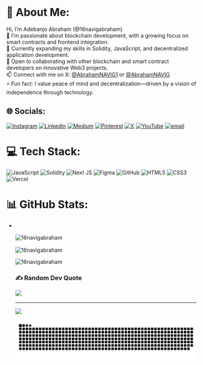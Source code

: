 # 💫 About Me:
Hi, I’m Adebanjo Abraham (@16navigabraham)  <br>🚀 I'm passionate about blockchain development, with a growing focus on smart contracts and frontend integration.  <br>🌱 Currently expanding my skills in Solidity, JavaScript, and decentralized application development.  <br>🤝 Open to collaborating with other blockchain and smart contract developers on innovative Web3 projects.  <br>📫 Connect with me on X: [@AbrahamNAVIG1](https://x.com/AbrahamNAVIG1) or [@AbrahamNAVIG](https://x.com/AbrahamNAVIG)  <br>⚡ Fun fact: I value peace of mind and decentralization—driven by a vision of independence through technology.  <br>


## 🌐 Socials:
[![Instagram](https://img.shields.io/badge/Instagram-%23E4405F.svg?logo=Instagram&logoColor=white)](https://instagram.com/@ab.navig) [![LinkedIn](https://img.shields.io/badge/LinkedIn-%230077B5.svg?logo=linkedin&logoColor=white)](https://linkedin.com/in/Adebanjo-Abraham) [![Medium](https://img.shields.io/badge/Medium-12100E?logo=medium&logoColor=white)](https://medium.com/@AbrahamNAVIG) [![Pinterest](https://img.shields.io/badge/Pinterest-%23E60023.svg?logo=Pinterest&logoColor=white)](https://pinterest.com/5VKI4kDQ2) [![X](https://img.shields.io/badge/X-black.svg?logo=X&logoColor=white)](https://x.com/@AbrahamNAVIG1) [![YouTube](https://img.shields.io/badge/YouTube-%23FF0000.svg?logo=YouTube&logoColor=white)](https://youtube.com/@UC_PKqelrou1hPmVIn5PG99Q) [![email](https://img.shields.io/badge/Email-D14836?logo=gmail&logoColor=white)](mailto:navigatorabraham17@gmail.com) 

# 💻 Tech Stack:
![JavaScript](https://img.shields.io/badge/javascript-%23323330.svg?style=for-the-badge&logo=javascript&logoColor=%23F7DF1E) ![Solidity](https://img.shields.io/badge/Solidity-%23363636.svg?style=for-the-badge&logo=solidity&logoColor=white) ![Next JS](https://img.shields.io/badge/Next-black?style=for-the-badge&logo=next.js&logoColor=white) ![Figma](https://img.shields.io/badge/figma-%23F24E1E.svg?style=for-the-badge&logo=figma&logoColor=white) ![GitHub](https://img.shields.io/badge/github-%23121011.svg?style=for-the-badge&logo=github&logoColor=white) ![HTML5](https://img.shields.io/badge/html5-%23E34F26.svg?style=for-the-badge&logo=html5&logoColor=white) ![CSS3](https://img.shields.io/badge/css3-%231572B6.svg?style=for-the-badge&logo=css3&logoColor=white) ![Vercel](https://img.shields.io/badge/vercel-%23000000.svg?style=for-the-badge&logo=vercel&logoColor=white)
# 📊 GitHub Stats:
<ul>
<li><a target="_blank" href=""></a></li>
<p><img align="center" src="https://github-readme-stats.vercel.app/api?username=16navigabraham&show_icons=true&locale=en" alt="16navigabraham" /></p>
<p><img align="center" src="https://github-readme-streak-stats.herokuapp.com/?user=16navigabraham&" alt="16navigabraham" /></p>
<p><img src="https://github-readme-stats.vercel.app/api/top-langs?username=16navigabraham&show_icons=true&locale=en&layout=compact" alt="16navigabraham" /></p>


### ✍️ Random Dev Quote
![](https://quotes-github-readme.vercel.app/api?type=horizontal&theme=radical)

---
[![](https://visitcount.itsvg.in/api?id=@16navigabraham&icon=0&color=0)](https://visitcount.itsvg.in)

<picture>
  <source media="(prefers-color-scheme: dark)" srcset="https://raw.githubusercontent.com/6navigabraham/16navigabraham/output/github-snake-dark.svg" />
  <source media="(prefers-color-scheme: light)" srcset="https://raw.githubusercontent.com/6navigabraham/16navigabraham/output/github-snake.svg" />
  <img alt="github-snake" src="https://raw.githubusercontent.com/16navigabraham/16navigabraham/output/github-snake.svg" />
</picture>

<!-- Proudly created with GPRM ( https://gprm.itsvg.in ) -->
